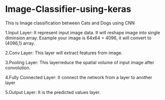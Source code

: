 # Image-Classifier-using-keras
This is Image classification between Cats and Dogs using CNN

1.Input Layer: It represent input image data. It will reshape image into single diminsion array. Example your image is 64x64 = 4096, it will convert to (4096,1) array.

2.Conv Layer: This layer will extract features from image.

3.Pooling Layer: This layerreduce the spatial volume of input image after convolution.

4.Fully Connected Layer: It connect the network from a layer to another layer

5.Output Layer: It is the predicted values layer.

